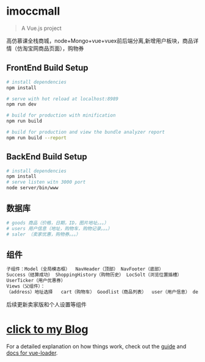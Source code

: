 # imoccmall

> A Vue.js project



高仿慕课全栈商城，node+Mongo+vue+vuex前后端分离,新增用户板块，商品详情（仿淘宝网商品页面），购物券

## FrontEnd Build Setup

``` bash
# install dependencies
npm install

# serve with hot reload at localhost:8989
npm run dev

# build for production with minification
npm run build

# build for production and view the bundle analyzer report
npm run build --report
```
## BackEnd Build Setup
``` bash
# install dependencies
npm install
# serve listen witn 3000 port
node server/bin/www
```
## 数据库
``` bash
# goods 商品（价格，日期，ID，图片地址。。。）
# users 用户信息（地址，购物车，购物记录。。。）
# saler （卖家优惠，购物券。。。）
```

## 组件
``` bash
子组件：Model（全局模态框）  NavHeader（顶部） NavFooter（底部）
Success（结算成功） ShoppingHistory（购物历史） LocSolt（浏览位置插槽）
UserTicker（用户优惠券） 
Views（父组件）：
（address）地址选择   cart（购物车） Goodlist（商品列表）  user（用户信息） desc(商品描述页面)
```

后续更新卖家版和个人设置等组件
# [click to my Blog](http://chenjieweb.top/enter)
For a detailed explanation on how things work, check out the [guide](http://vuejs-templates.github.io/webpack/) and [docs for vue-loader](http://vuejs.github.io/vue-loader).
